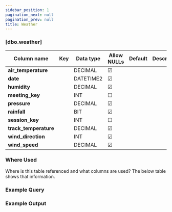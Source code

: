 ```yaml
---
sidebar_position: 1
pagination_next: null
pagination_prev: null
title: Weather
---
```


### [dbo.weather]
| Column name | Key | Data type | Allow NULLs | Default | Description |
| ------- | ------- | ------- | ------- | ------- | ------- |
| **air_temperature** |  | DECIMAL | ☑ |  |  | 
| **date** |  | DATETIME2 | ☑ |  |  | 
| **humidity** |  | DECIMAL | ☑ |  |  | 
| **meeting_key** |  | INT | ☐ |  |  | 
| **pressure** |  | DECIMAL | ☑ |  |  | 
| **rainfall** |  | BIT | ☑ |  |  | 
| **session_key** |  | INT | ☐ |  |  | 
| **track_temperature** |  | DECIMAL | ☑ |  |  | 
| **wind_direction** |  | INT | ☑ |  |  | 
| **wind_speed** |  | DECIMAL | ☑ |  |  | 

### Where Used
Where is this table referenced and what columns are used? The below table shows that information.

### Example Query

### Example Output